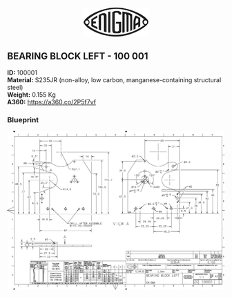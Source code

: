 <!-- PROJECT LOGO -->
<p align="center">
  <a href="https://github.com/AresValley/ENIGMA">
    <img src="../../img/logo.svg" alt="Logo" width="150">
  </a>
</p>

<!-- ABOUT THE PROJECT -->
## BEARING BLOCK LEFT - 100 001

**ID:** 100001 <br/>
**Material:** S235JR (non-alloy, low carbon, manganese-containing structural steel) <br/>
**Weight:** 0.155 Kg <br/>
**A360:** https://a360.co/2P5f7vf <br/>

### Blueprint
<img src="100001_BP.jpg" alt="Blueprint">
